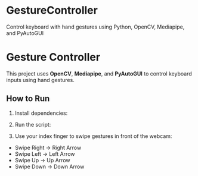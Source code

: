 # GestureController
Control keyboard with hand gestures using Python, OpenCV, Mediapipe, and PyAutoGUI


# Gesture Controller

This project uses **OpenCV**, **Mediapipe**, and **PyAutoGUI** to control keyboard inputs using hand gestures.

## How to Run
1. Install dependencies:

2. Run the script:

3. Use your index finger to swipe gestures in front of the webcam:
- Swipe Right → Right Arrow
- Swipe Left → Left Arrow
- Swipe Up → Up Arrow
- Swipe Down → Down Arrow

